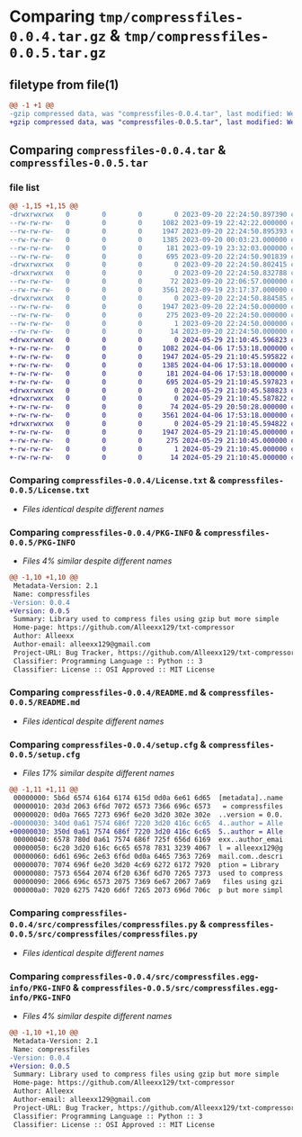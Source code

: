 # Comparing `tmp/compressfiles-0.0.4.tar.gz` & `tmp/compressfiles-0.0.5.tar.gz`

## filetype from file(1)

```diff
@@ -1 +1 @@
-gzip compressed data, was "compressfiles-0.0.4.tar", last modified: Wed Sep 20 22:24:50 2023, max compression
+gzip compressed data, was "compressfiles-0.0.5.tar", last modified: Wed May 29 21:10:45 2024, max compression
```

## Comparing `compressfiles-0.0.4.tar` & `compressfiles-0.0.5.tar`

### file list

```diff
@@ -1,15 +1,15 @@
-drwxrwxrwx   0        0        0        0 2023-09-20 22:24:50.897390 compressfiles-0.0.4/
--rw-rw-rw-   0        0        0     1082 2023-09-19 22:42:22.000000 compressfiles-0.0.4/License.txt
--rw-rw-rw-   0        0        0     1947 2023-09-20 22:24:50.895393 compressfiles-0.0.4/PKG-INFO
--rw-rw-rw-   0        0        0     1385 2023-09-20 00:03:23.000000 compressfiles-0.0.4/README.md
--rw-rw-rw-   0        0        0      181 2023-09-19 23:32:03.000000 compressfiles-0.0.4/pyproject.toml
--rw-rw-rw-   0        0        0      695 2023-09-20 22:24:50.901839 compressfiles-0.0.4/setup.cfg
-drwxrwxrwx   0        0        0        0 2023-09-20 22:24:50.802415 compressfiles-0.0.4/src/
-drwxrwxrwx   0        0        0        0 2023-09-20 22:24:50.832788 compressfiles-0.0.4/src/compressfiles/
--rw-rw-rw-   0        0        0       72 2023-09-20 22:06:57.000000 compressfiles-0.0.4/src/compressfiles/__init__.py
--rw-rw-rw-   0        0        0     3561 2023-09-19 23:17:37.000000 compressfiles-0.0.4/src/compressfiles/compressfiles.py
-drwxrwxrwx   0        0        0        0 2023-09-20 22:24:50.884585 compressfiles-0.0.4/src/compressfiles.egg-info/
--rw-rw-rw-   0        0        0     1947 2023-09-20 22:24:50.000000 compressfiles-0.0.4/src/compressfiles.egg-info/PKG-INFO
--rw-rw-rw-   0        0        0      275 2023-09-20 22:24:50.000000 compressfiles-0.0.4/src/compressfiles.egg-info/SOURCES.txt
--rw-rw-rw-   0        0        0        1 2023-09-20 22:24:50.000000 compressfiles-0.0.4/src/compressfiles.egg-info/dependency_links.txt
--rw-rw-rw-   0        0        0       14 2023-09-20 22:24:50.000000 compressfiles-0.0.4/src/compressfiles.egg-info/top_level.txt
+drwxrwxrwx   0        0        0        0 2024-05-29 21:10:45.596823 compressfiles-0.0.5/
+-rw-rw-rw-   0        0        0     1082 2024-04-06 17:53:18.000000 compressfiles-0.0.5/License.txt
+-rw-rw-rw-   0        0        0     1947 2024-05-29 21:10:45.595822 compressfiles-0.0.5/PKG-INFO
+-rw-rw-rw-   0        0        0     1385 2024-04-06 17:53:18.000000 compressfiles-0.0.5/README.md
+-rw-rw-rw-   0        0        0      181 2024-04-06 17:53:18.000000 compressfiles-0.0.5/pyproject.toml
+-rw-rw-rw-   0        0        0      695 2024-05-29 21:10:45.597823 compressfiles-0.0.5/setup.cfg
+drwxrwxrwx   0        0        0        0 2024-05-29 21:10:45.580823 compressfiles-0.0.5/src/
+drwxrwxrwx   0        0        0        0 2024-05-29 21:10:45.587822 compressfiles-0.0.5/src/compressfiles/
+-rw-rw-rw-   0        0        0       74 2024-05-29 20:50:28.000000 compressfiles-0.0.5/src/compressfiles/__init__.py
+-rw-rw-rw-   0        0        0     3561 2024-04-06 17:53:18.000000 compressfiles-0.0.5/src/compressfiles/compressfiles.py
+drwxrwxrwx   0        0        0        0 2024-05-29 21:10:45.594822 compressfiles-0.0.5/src/compressfiles.egg-info/
+-rw-rw-rw-   0        0        0     1947 2024-05-29 21:10:45.000000 compressfiles-0.0.5/src/compressfiles.egg-info/PKG-INFO
+-rw-rw-rw-   0        0        0      275 2024-05-29 21:10:45.000000 compressfiles-0.0.5/src/compressfiles.egg-info/SOURCES.txt
+-rw-rw-rw-   0        0        0        1 2024-05-29 21:10:45.000000 compressfiles-0.0.5/src/compressfiles.egg-info/dependency_links.txt
+-rw-rw-rw-   0        0        0       14 2024-05-29 21:10:45.000000 compressfiles-0.0.5/src/compressfiles.egg-info/top_level.txt
```

### Comparing `compressfiles-0.0.4/License.txt` & `compressfiles-0.0.5/License.txt`

 * *Files identical despite different names*

### Comparing `compressfiles-0.0.4/PKG-INFO` & `compressfiles-0.0.5/PKG-INFO`

 * *Files 4% similar despite different names*

```diff
@@ -1,10 +1,10 @@
 Metadata-Version: 2.1
 Name: compressfiles
-Version: 0.0.4
+Version: 0.0.5
 Summary: Library used to compress files using gzip but more simple
 Home-page: https://github.com/Alleexx129/txt-compressor
 Author: Alleexx
 Author-email: alleexx129@gmail.com
 Project-URL: Bug Tracker, https://github.com/Alleexx129/txt-compressor/issues
 Classifier: Programming Language :: Python :: 3
 Classifier: License :: OSI Approved :: MIT License
```

### Comparing `compressfiles-0.0.4/README.md` & `compressfiles-0.0.5/README.md`

 * *Files identical despite different names*

### Comparing `compressfiles-0.0.4/setup.cfg` & `compressfiles-0.0.5/setup.cfg`

 * *Files 17% similar despite different names*

```diff
@@ -1,11 +1,11 @@
 00000000: 5b6d 6574 6164 6174 615d 0d0a 6e61 6d65  [metadata]..name
 00000010: 203d 2063 6f6d 7072 6573 7366 696c 6573   = compressfiles
 00000020: 0d0a 7665 7273 696f 6e20 3d20 302e 302e  ..version = 0.0.
-00000030: 340d 0a61 7574 686f 7220 3d20 416c 6c65  4..author = Alle
+00000030: 350d 0a61 7574 686f 7220 3d20 416c 6c65  5..author = Alle
 00000040: 6578 780d 0a61 7574 686f 725f 656d 6169  exx..author_emai
 00000050: 6c20 3d20 616c 6c65 6578 7831 3239 4067  l = alleexx129@g
 00000060: 6d61 696c 2e63 6f6d 0d0a 6465 7363 7269  mail.com..descri
 00000070: 7074 696f 6e20 3d20 4c69 6272 6172 7920  ption = Library 
 00000080: 7573 6564 2074 6f20 636f 6d70 7265 7373  used to compress
 00000090: 2066 696c 6573 2075 7369 6e67 2067 7a69   files using gzi
 000000a0: 7020 6275 7420 6d6f 7265 2073 696d 706c  p but more simpl
```

### Comparing `compressfiles-0.0.4/src/compressfiles/compressfiles.py` & `compressfiles-0.0.5/src/compressfiles/compressfiles.py`

 * *Files identical despite different names*

### Comparing `compressfiles-0.0.4/src/compressfiles.egg-info/PKG-INFO` & `compressfiles-0.0.5/src/compressfiles.egg-info/PKG-INFO`

 * *Files 4% similar despite different names*

```diff
@@ -1,10 +1,10 @@
 Metadata-Version: 2.1
 Name: compressfiles
-Version: 0.0.4
+Version: 0.0.5
 Summary: Library used to compress files using gzip but more simple
 Home-page: https://github.com/Alleexx129/txt-compressor
 Author: Alleexx
 Author-email: alleexx129@gmail.com
 Project-URL: Bug Tracker, https://github.com/Alleexx129/txt-compressor/issues
 Classifier: Programming Language :: Python :: 3
 Classifier: License :: OSI Approved :: MIT License
```

